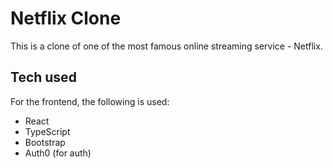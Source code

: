 # Netflix Clone

This is a clone of one of the most famous online streaming service - Netflix.

## Tech used

For the frontend, the following is used:

- React
- TypeScript
- Bootstrap
- Auth0 (for auth)
